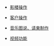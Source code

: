 * [影楼操作](http://help.v3.yingtaoyun.com/kou-dai-ying-ji/ying-lou-cao-zuo.html)

* [客户操作](http://help.v3.yingtaoyun.com/kou-dai-ying-ji/ke-hu-cao-zuo.html)

* [音乐图说、请柬制作](http://help.v3.yingtaoyun.com/kou-dai-ying-ji/yin-le-tu-shuo-3001-qing-jian-zhi-zuo.html)

* [视频功能](http://help.v3.yingtaoyun.com/kou-dai-ying-ji/shi-pin-gong-neng.html)




